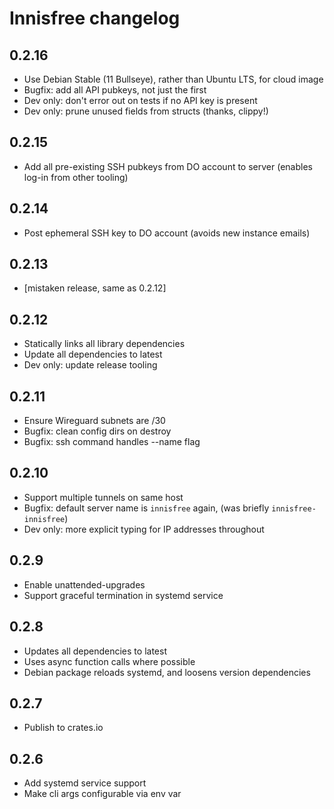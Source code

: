 # Innisfree changelog

## 0.2.16

* Use Debian Stable (11 Bullseye), rather than Ubuntu LTS, for cloud image
* Bugfix: add all API pubkeys, not just the first
* Dev only: don't error out on tests if no API key is present
* Dev only: prune unused fields from structs (thanks, clippy!)

## 0.2.15

* Add all pre-existing SSH pubkeys from DO account to server
  (enables log-in from other tooling)

## 0.2.14

* Post ephemeral SSH key to DO account (avoids new instance emails)

## 0.2.13

* [mistaken release, same as 0.2.12]

## 0.2.12

* Statically links all library dependencies
* Update all dependencies to latest
* Dev only: update release tooling

## 0.2.11

* Ensure Wireguard subnets are /30
* Bugfix: clean config dirs on destroy
* Bugfix: ssh command handles --name flag

## 0.2.10

* Support multiple tunnels on same host
* Bugfix: default server name is `innisfree` again, (was briefly `innisfree-innisfree`)
* Dev only: more explicit typing for IP addresses throughout

## 0.2.9

* Enable unattended-upgrades
* Support graceful termination in systemd service

## 0.2.8

* Updates all dependencies to latest
* Uses async function calls where possible
* Debian package reloads systemd, and loosens version dependencies

## 0.2.7

* Publish to crates.io

## 0.2.6

* Add systemd service support
* Make cli args configurable via env var

